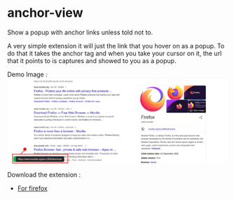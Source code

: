 # anchor-view

Show a popup with anchor links unless told not to.

A very simple extension it will just the link that you hover on as a popup.
To do that it takes the anchor tag and when you take your cursor on it, the url that it points to is captures and showed to you as a popup.

Demo Image : <br/>
![Sample image](images/anchor-view-demo.png)

Download the extension : <br/>
 * [For firefox](https://addons.mozilla.org/en-US/firefox/addon/anchor-view/) 
